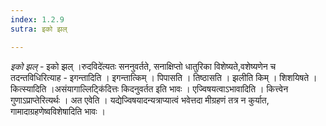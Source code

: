 ```yaml
---
index: 1.2.9
sutra: इको झल्

---
```

_इको झल्_ - इको झल् ।रुदविदे॑त्यतः सननुवर्तते, सनाक्षिप्तो धातुरिका विशेष्यते,वशेष्यणेन च तदन्तविधिरित्याह - इगन्तादिति । इगन्तात्किम्  । पिपासति । तिष्ठासति । झलीति किम्  । शिशयिषते । कित्स्यादिति ।असंयागाल्लिट्कि॑दित्तः किदनुवर्तत इति भावः । एज्विषयत्वाऽभावादिति । कित्त्वेन गुणाऽप्राप्तेरित्यर्थः । अत एवेति । यद्येज्विषयादन्यत्राप्यात्वं भवेत्तदा मीग्रहणं तत्र न कुर्यात, गामादाग्रहणेष्वविशेषादिति भावः ।